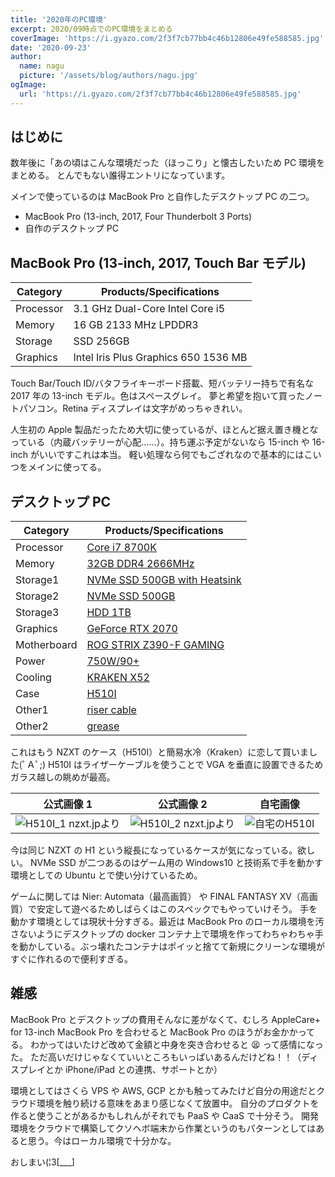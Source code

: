 ```yaml
---
title: '2020年のPC環境'
excerpt: 2020/09時点でのPC環境をまとめる
coverImage: 'https://i.gyazo.com/2f3f7cb77bb4c46b12806e49fe588585.jpg'
date: '2020-09-23'
author:
  name: nagu
  picture: '/assets/blog/authors/nagu.jpg'
ogImage:
  url: 'https://i.gyazo.com/2f3f7cb77bb4c46b12806e49fe588585.jpg'
---
```


## はじめに

数年後に「あの頃はこんな環境だった（ほっこり」と懐古したいため PC 環境をまとめる。
とんでもない誰得エントリになっています。

メインで使っているのは MacBook Pro と自作したデスクトップ PC の二つ。

- MacBook Pro (13-inch, 2017, Four Thunderbolt 3 Ports)
- 自作のデスクトップ PC

## MacBook Pro (13-inch, 2017, Touch Bar モデル)

| Category  | Products/Specifications              |
| --------- | ------------------------------------ |
| Processor | 3.1 GHz Dual-Core Intel Core i5      |
| Memory    | 16 GB 2133 MHz LPDDR3                |
| Storage   | SSD 256GB                            |
| Graphics  | Intel Iris Plus Graphics 650 1536 MB |

Touch Bar/Touch ID/バタフライキーボード搭載、短バッテリー持ちで有名な 2017 年の 13-inch モデル。色はスペースグレイ。
夢と希望を抱いて買ったノートパソコン。Retina ディスプレイは文字がめっちゃきれい。

人生初の Apple 製品だったため大切に使っているが、ほとんど据え置き機となっている（内蔵バッテリーが心配……）。持ち運ぶ予定がないなら 15-inch や 16-inch がいいですこれは本当。
軽い処理なら何でもござれなので基本的にはこいつをメインに使ってる。

## デスクトップ PC

| Category    | Products/Specifications                                |
| ----------- | ------------------------------------------------------ |
| Processor   | [Core i7 8700K](https://intel.ly/2YoUOef)              |
| Memory      | [32GB DDR4 2666MHz](https://bit.ly/2YsYsDL)            |
| Storage1    | [NVMe SSD 500GB with Heatsink](https://bit.ly/3gu1rSN) |
| Storage2    | [NVMe SSD 500GB](https://bit.ly/34C7iTN)               |
| Storage3    | [HDD 1TB](https://bit.ly/34r3IvE)                      |
| Graphics    | [GeForce RTX 2070](https://bit.ly/3laNnkw)             |
| Motherboard | [ROG STRIX Z390-F GAMING](https://bit.ly/2YsnaUL)      |
| Power       | [750W/90+](https://bit.ly/3aLOthU)                     |
| Cooling     | [KRAKEN X52](https://bit.ly/34tfrcT)                   |
| Case        | [H510I](https://bit.ly/31lnVRx)                        |
| Other1      | [riser cable](https://amzn.to/32gfbvh)                 |
| Other2      | [grease](https://bit.ly/3hpBTYe)                       |

これはもう NZXT のケース（H510I）と簡易水冷（Kraken）に恋して買いました(ﾟＡﾟ;)
H510I はライザーケーブルを使うことで VGA を垂直に設置できるためガラス越しの眺めが最高。

|                                                  公式画像 1                                                   |                                                  公式画像 2                                                   |                                        自宅画像                                        |
| :-----------------------------------------------------------------------------------------------------------: | :-----------------------------------------------------------------------------------------------------------: | :------------------------------------------------------------------------------------: |
| ![H510I_1 nzxt.jpより](https://nzxt.jp/products/detail/img/h510elite/h510elite-g18.jpg "H510I_1 nzxt.jpより") | ![H510I_2 nzxt.jpより](https://nzxt.jp/products/detail/img/h510elite/h510elite-g16.jpg "H510I_2 nzxt.jpより") | ![自宅のH510I](https://i.gyazo.com/2f3f7cb77bb4c46b12806e49fe588585.jpg "自宅のH510I") |

今は同じ NZXT の H1 という縦長になっているケースが気になっている。欲しい。
NVMe SSD が二つあるのはゲーム用の Windows10 と技術系で手を動かす環境としての Ubuntu とで使い分けているため。

ゲームに関しては Nier: Automata（最高画質） や FINAL FANTASY XV（高画質）で安定して遊べるためしばらくはこのスペックでもやっていけそう。
手を動かす環境としては現状十分すぎる。最近は MacBook Pro のローカル環境を汚さないようにデスクトップの docker コンテナ上で環境を作ってわちゃわちゃ手を動かしている。ぶっ壊れたコンテナはポイッと捨てて新規にクリーンな環境がすぐに作れるので便利すぎる。

## 雑感

MacBook Pro とデスクトップの費用そんなに差がなくて、むしろ AppleCare+ for 13-inch MacBook Pro を合わせると MacBook Pro のほうがお金かかってる。
わかってはいたけど改めて金額と中身を突き合わせると 😫 って感情になった。
ただ高いだけじゃなくていいところもいっぱいあるんだけどね！！（ディスプレイとか iPhone/iPad との連携、サポートとか）

環境としてはさくら VPS や AWS, GCP とかも触ってみたけど自分の用途だとクラウド環境を触り続ける意味をあまり感じなくて放置中。
自分のプロダクトを作ると使うことがあるかもしれんがそれでも PaaS や CaaS で十分そう。
開発環境をクラウドで構築してクソヘボ端末から作業というのもパターンとしてはあると思う。今はローカル環境で十分かな。

おしまい(¦3[___]